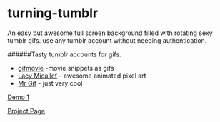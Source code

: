 turning-tumblr
==============

An easy but awesome full screen background filled with rotating sexy tumblr gifs. use any tumblr account without needing authentication.

######Tasty tumblr accounts for gifs.

- [gifmovie](http://gifmovie.tubmlr.com) -movie snippets as gifs
- [Lacy Micallef](http://laceymicallef.com/) - awesome animated pixel art
- [Mr Gif](http://mr-gif.com/) - just very cool


[Demo 1](http://roachhd.github.io/turning-tumblr/demo/)

[Project Page](http://roachhd.github.io/turning-tumblr)
